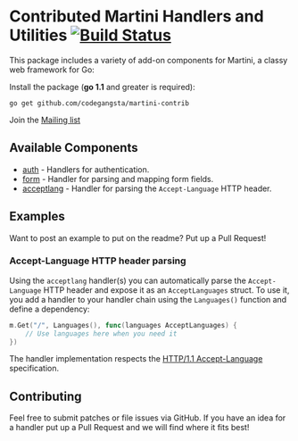 # Contributed Martini Handlers and Utilities [![Build Status](https://drone.io/github.com/codegangsta/martini-contrib/status.png)](https://drone.io/github.com/codegangsta/martini-contrib/latest)

This package includes a variety of add-on components for Martini, a classy web framework for Go:

Install the package (**go 1.1** and greater is required):
~~~
go get github.com/codegangsta/martini-contrib
~~~

Join the [Mailing list](https://groups.google.com/forum/#!forum/martini-go)

## Available Components
* [auth](http://godoc.org/github.com/codegangsta/martini-contrib/auth) - Handlers for authentication.
* [form](http://godoc.org/github.com/codegangsta/martini-contrib/form) - Handler for parsing and mapping form fields.
* [acceptlang](http://godoc.org/github.com/codegangsta/martini-contrib/acceptlang) - Handler for parsing the `Accept-Language` HTTP header.

## Examples
Want to post an example to put on the readme? Put up a Pull Request!

### Accept-Language HTTP header parsing

Using the `acceptlang` handler(s) you can automatically parse the `Accept-Language` HTTP header and expose it as an `AcceptLanguages` struct. To
use it, you add a handler to your handler chain using the `Languages()` function and define a dependency:

```go
m.Get("/", Languages(), func(languages AcceptLanguages) {
    // Use languages here when you need it
})
```

The handler implementation respects the [HTTP/1.1 Accept-Language](http://www.w3.org/Protocols/rfc2616/rfc2616-sec14.html#sec14.4) specification.

## Contributing
Feel free to submit patches or file issues via GitHub. If you have an idea for a handler put up a Pull Request and we will find where it fits best!
